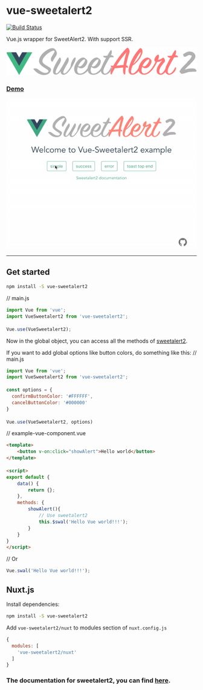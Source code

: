 # vue-sweetalert2

[![Build Status](https://travis-ci.org/avil13/vue-sweetalert2.svg?branch=master)](https://travis-ci.org/avil13/vue-sweetalert2)

Vue.js wrapper for SweetAlert2. With support SSR.

![VueSweetalert2](assets/logo.png)

### [Demo](https://avil13.github.io/vue-sweetalert2/)

![vue-sweetalert2 demo](assets/vue-sweetalert2.gif)

---

## Get started


```bash
npm install -S vue-sweetalert2
```


// main.js
```JavaScript
import Vue from 'vue';
import VueSweetalert2 from 'vue-sweetalert2';

Vue.use(VueSweetalert2);
```

Now in the global object, you can access all the methods of [sweetalert2](https://github.com/limonte/sweetalert2).

If you want to add global options like button colors, do something like this:
// main.js
```JavaScript
import Vue from 'vue';
import VueSweetalert2 from 'vue-sweetalert2';

const options = {
  confirmButtonColor: '#FFFFFF',
  cancelButtonColor: '#000000'
}

Vue.use(VueSweetalert2, options)
```


// example-vue-component.vue
```html
<template>
    <button v-on:click="showAlert">Hello world</button>
</template>

<script>
export default {
    data() {
        return {};
    },
    methods: {
        showAlert(){
            // Use sweetalert2
            this.$swal('Hello Vue world!!!');
        }
    }
}
</script>
```

// Or
```JavaScript
Vue.swal('Hello Vue world!!!');
```

## Nuxt.js

Install dependencies:

```bash
npm install -S vue-sweetalert2
```

Add `vue-sweetalert2/nuxt` to modules section of `nuxt.config.js`

```JavaScript
{
  modules: [
    'vue-sweetalert2/nuxt'
  ]
}
```


### The documentation for sweetalert2, you can find [here](https://sweetalert2.github.io/).
